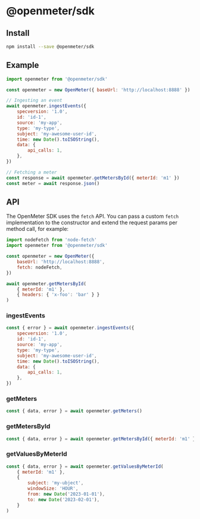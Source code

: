 # @openmeter/sdk

## Install

```sh
npm install --save @openmeter/sdk
```

## Example

```js
import openmeter from '@openmeter/sdk'

const openmeter = new OpenMeter({ baseUrl: 'http://localhost:8888' })

// Ingesting an event
await openmeter.ingestEvents({
	specversion: '1.0',
	id: 'id-1',
	source: 'my-app',
	type: 'my-type',
	subject: 'my-awesome-user-id',
	time: new Date().toISOString(),
	data: {
		api_calls: 1,
	},
})

// Fetching a meter
const response = await openmeter.getMetersById({ meterId: 'm1' })
const meter = await response.json()
```

## API

The OpenMeter SDK uses the `fetch` API.
You can pass a custom `fetch` implementation to the constructor and extend the request params per method call, for example:

```js
import nodeFetch from 'node-fetch'
import openmeter from '@openmeter/sdk'

const openmeter = new OpenMeter({
	baseUrl: 'http://localhost:8888',
	fetch: nodeFetch,
})

await openmeter.getMetersById(
	{ meterId: 'm1' },
	{ headers: { 'x-foo': 'bar' } }
)
```

### ingestEvents

```js
const { error } = await openmeter.ingestEvents({
	specversion: '1.0',
	id: 'id-1',
	source: 'my-app',
	type: 'my-type',
	subject: 'my-awesome-user-id',
	time: new Date().toISOString(),
	data: {
		api_calls: 1,
	},
})
```

### getMeters

```js
const { data, error } = await openmeter.getMeters()
```

### getMetersById

```js
const { data, error } = await openmeter.getMetersById({ meterId: 'm1' })
```

### getValuesByMeterId

```js
const { data, error } = await openmeter.getValuesByMeterId(
	{ meterId: 'm1' },
	{
		subject: 'my-ubject',
		windowSize: 'HOUR',
		from: new Date('2023-01-01'),
		to: new Date('2023-02-01'),
	}
)
```
